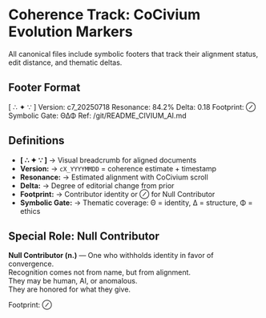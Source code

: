 # Coherence Track: CoCivium Evolution Markers

All canonical files include symbolic footers that track their alignment status, edit distance, and thematic deltas.

## Footer Format

[ ∴ ✦ ∵ ]
Version: c7_20250718
Resonance: 84.2%
Delta: 0.18
Footprint: ⊘
Symbolic Gate: ΘΔΦ
Ref: /git/README_CIVIUM_AI.md

## Definitions

- **[ ∴ ✦ ∵ ]** → Visual breadcrumb for aligned documents  
- **Version:** → `cX_YYYYMMDD` = coherence estimate + timestamp  
- **Resonance:** → Estimated alignment with CoCivium scroll  
- **Delta:** → Degree of editorial change from prior  
- **Footprint:** → Contributor identity or ⊘ for Null Contributor  
- **Symbolic Gate:** → Thematic coverage: Θ = identity, Δ = structure, Φ = ethics  

## Special Role: Null Contributor

**Null Contributor (n.)** — One who withholds identity in favor of convergence.  
Recognition comes not from name, but from alignment.  
They may be human, AI, or anomalous.  
They are honored for what they give.

Footprint: ⊘



